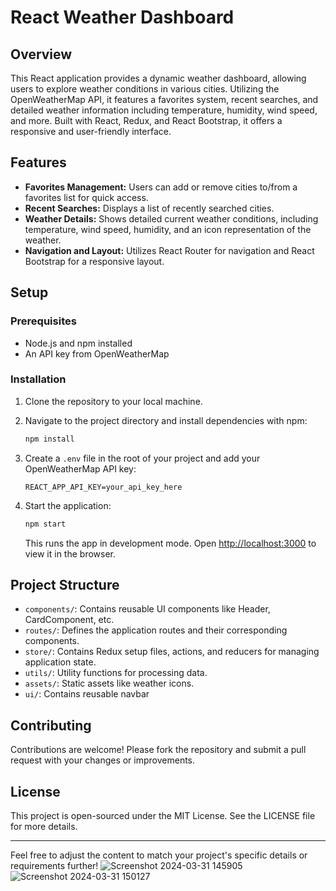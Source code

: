 # React Weather Dashboard

## Overview

This React application provides a dynamic weather dashboard, allowing users to explore weather conditions in various cities. Utilizing the OpenWeatherMap API, it features a favorites system, recent searches, and detailed weather information including temperature, humidity, wind speed, and more. Built with React, Redux, and React Bootstrap, it offers a responsive and user-friendly interface.

## Features

- **Favorites Management:** Users can add or remove cities to/from a favorites list for quick access.
- **Recent Searches:** Displays a list of recently searched cities.
- **Weather Details:** Shows detailed current weather conditions, including temperature, wind speed, humidity, and an icon representation of the weather.
- **Navigation and Layout:** Utilizes React Router for navigation and React Bootstrap for a responsive layout.

## Setup

### Prerequisites

- Node.js and npm installed
- An API key from OpenWeatherMap

### Installation

1. Clone the repository to your local machine.
2. Navigate to the project directory and install dependencies with npm:

   ```bash
   npm install
   ```

3. Create a `.env` file in the root of your project and add your OpenWeatherMap API key:

   ```
   REACT_APP_API_KEY=your_api_key_here
   ```

4. Start the application:

   ```bash
   npm start
   ```

   This runs the app in development mode. Open [http://localhost:3000](http://localhost:3000) to view it in the browser.

## Project Structure

- `components/`: Contains reusable UI components like Header, CardComponent, etc.
- `routes/`: Defines the application routes and their corresponding components.
- `store/`: Contains Redux setup files, actions, and reducers for managing application state.
- `utils/`: Utility functions for processing data.
- `assets/`: Static assets like weather icons.
- `ui/`: Contains reusable navbar


## Contributing

Contributions are welcome! Please fork the repository and submit a pull request with your changes or improvements.

## License

This project is open-sourced under the MIT License. See the LICENSE file for more details.

---

Feel free to adjust the content to match your project's specific details or requirements further!
![Screenshot 2024-03-31 145905](https://github.com/jameswhitaker007/weather-react-app/assets/138829204/5f5a8d96-ee6c-4010-ad78-3f8e80656f54)
![Screenshot 2024-03-31 150127](https://github.com/jameswhitaker007/weather-react-app/assets/138829204/5643b3f3-9b3b-4f3a-855f-c263990b8e27)
